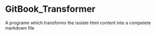 # GitBook_Transformer
A programe which transforms the isolate html content into a compelete markdown file
